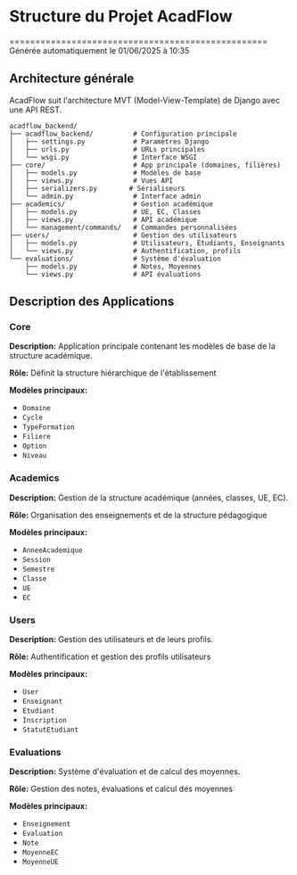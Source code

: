 # Structure du Projet AcadFlow
==================================================
Générée automatiquement le 01/06/2025 à 10:35

## Architecture générale

AcadFlow suit l'architecture MVT (Model-View-Template) de Django avec une API REST.

```
acadflow_backend/
├── acadflow_backend/          # Configuration principale
│   ├── settings.py            # Paramètres Django
│   ├── urls.py                # URLs principales
│   └── wsgi.py                # Interface WSGI
├── core/                      # App principale (domaines, filières)
│   ├── models.py              # Modèles de base
│   ├── views.py               # Vues API
│   ├── serializers.py        # Sérialiseurs
│   └── admin.py               # Interface admin
├── academics/                 # Gestion académique
│   ├── models.py              # UE, EC, Classes
│   ├── views.py               # API académique
│   └── management/commands/   # Commandes personnalisées
├── users/                     # Gestion des utilisateurs
│   ├── models.py              # Utilisateurs, Étudiants, Enseignants
│   └── views.py               # Authentification, profils
└── evaluations/               # Système d'évaluation
    ├── models.py              # Notes, Moyennes
    └── views.py               # API évaluations
```

## Description des Applications

### Core

**Description:** Application principale contenant les modèles de base de la structure académique.

**Rôle:** Définit la structure hiérarchique de l'établissement

**Modèles principaux:**

- `Domaine`
- `Cycle`
- `TypeFormation`
- `Filiere`
- `Option`
- `Niveau`

### Academics

**Description:** Gestion de la structure académique (années, classes, UE, EC).

**Rôle:** Organisation des enseignements et de la structure pédagogique

**Modèles principaux:**

- `AnneeAcademique`
- `Session`
- `Semestre`
- `Classe`
- `UE`
- `EC`

### Users

**Description:** Gestion des utilisateurs et de leurs profils.

**Rôle:** Authentification et gestion des profils utilisateurs

**Modèles principaux:**

- `User`
- `Enseignant`
- `Etudiant`
- `Inscription`
- `StatutEtudiant`

### Evaluations

**Description:** Système d'évaluation et de calcul des moyennes.

**Rôle:** Gestion des notes, évaluations et calcul des moyennes

**Modèles principaux:**

- `Enseignement`
- `Evaluation`
- `Note`
- `MoyenneEC`
- `MoyenneUE`
